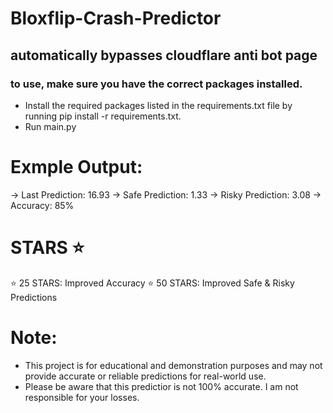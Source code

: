# Bloxflip-Crash-Predictor
## automatically bypasses cloudflare anti bot page

### to use, make sure you have the correct packages installed.

- Install the required packages listed in the requirements.txt file by running pip install -r requirements.txt.
- Run main.py

# Exmple Output:
-> Last Prediction: 16.93
-> Safe Prediction: 1.33
-> Risky Prediction: 3.08
-> Accuracy: 85%

# STARS ⭐
⭐ 25 STARS: Improved Accuracy 
⭐ 50 STARS: Improved Safe & Risky Predictions 

# Note:
- This project is for educational and demonstration purposes and may not provide accurate or reliable predictions for real-world use.
-  Please be aware that this predictior is not 100% accurate. I am not responsible for your losses.
